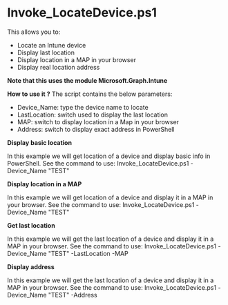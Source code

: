 # Invoke_LocateDevice.ps1
This allows you to:
- Locate an Intune device
- Display last location
- Display location in a MAP in your browser
- Display real location address

**Note that this uses the module Microsoft.Graph.Intune**

**How to use it ?**
The script contains the below parameters:
- Device_Name: type the device name to locate
- LastLocation: switch used to display the last location
- MAP: switch to display location in a Map in your browser
- Address: switch to display exact address in PowerShell


**Display basic location**

In this example we will get location of a device and display basic info in PowerShell.
See the command to use: Invoke_LocateDevice.ps1 -Device_Name "TEST"


**Display location in a MAP**

In this example we will get location of a device and display it in a MAP in your browser.
See the command to use: Invoke_LocateDevice.ps1 -Device_Name "TEST"


**Get last location**

In this example we will get the last location of a device and display it in a MAP in your browser.
See the command to use: Invoke_LocateDevice.ps1 -Device_Name "TEST" -LastLocation -MAP


**Display address**

In this example we will get the last location of a device and display it in a MAP in your browser.
See the command to use: Invoke_LocateDevice.ps1 -Device_Name "TEST" -Address
